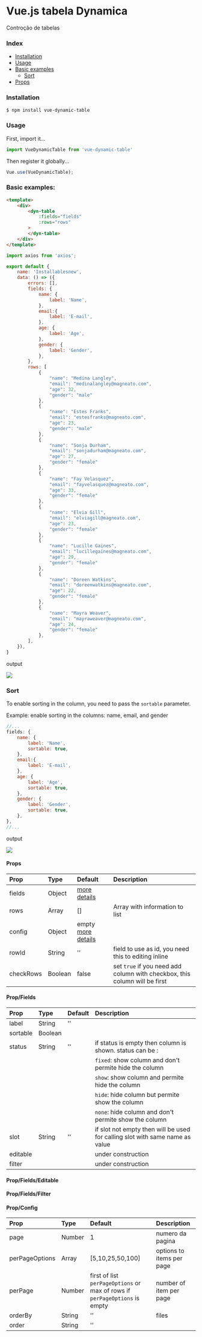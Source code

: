 # Vue.js tabela Dynamica

Controção de tabelas 

### Index
* [Installation](#installation)
* [Usage](#usage)
* [Basic examples](#basic-examples)
    * [Sort](#sort)
* [Props](#props)

### Installation

``` bash
$ npm install vue-dynamic-table
```

### Usage

First, import it...

``` javascript
import VueDynamicTable from 'vue-dynamic-table'
```

Then register it globally...
``` javascript
Vue.use(VueDynamicTable);
```

### Basic examples:
``` html
<template>
    <div>
        <dyn-table 
            :fields="fields"
            :rows="rows"
        >
        </dyn-table>  
    </div>
</template>
```
``` javascript
import axios from 'axios';

export default {
    name: 'Installablesnew',
    data: () => ({
        errors: [],
        fields: {
            name: {
                label: 'Name',
            },
            email:{
                label: 'E-mail',
            },
            age: {
                label: 'Age',
            },
            gender: {
                label: 'Gender',
            },
        },
        rows: [
            {
                "name": "Medina Langley",
                "email": "medinalangley@magneato.com",
                "age": 32,
                "gender": "male"
            },
            {
                "name": "Estes Franks",
                "email": "estesfranks@magneato.com",
                "age": 23,
                "gender": "male"
            },
            {
                "name": "Sonja Durham",
                "email": "sonjadurham@magneato.com",
                "age": 27,
                "gender": "female"
            },
            {
                "name": "Fay Velasquez",
                "email": "fayvelasquez@magneato.com",
                "age": 33,
                "gender": "female"
            },
            {
                "name": "Elvia Gill",
                "email": "elviagill@magneato.com",
                "age": 23,
                "gender": "female"
            },
            {
                "name": "Lucille Gaines",
                "email": "lucillegaines@magneato.com",
                "age": 29,
                "gender": "female"
            },
            {
                "name": "Doreen Watkins",
                "email": "doreenwatkins@magneato.com",
                "age": 22,
                "gender": "female"
            },
            {
                "name": "Mayra Weaver",
                "email": "mayraweaver@magneato.com",
                "age": 24,
                "gender": "female"
            },
        ],
    }),
}
```

output

![](https://raw.githubusercontent.com/mpadinhabrandao/vue-dynamic-table/master/docs/images/img1.png)


### Sort
To enable sorting in the column, you need to pass the `sortable` parameter.

Example: enable sorting in the columns: name, email, and gender

``` javascript
//...
fields: {
    name: {
        label: 'Name',
        sortable: true,  
    },
    email:{
        label: 'E-mail',
    },
    age: {
        label: 'Age',
        sortable: true,  
    },
    gender: {
        label: 'Gender',
        sortable: true,  
    },
},
//...
```
output

![](https://raw.githubusercontent.com/mpadinhabrandao/vue-dynamic-table/master/docs/images/img2.png)

#### Props

| Prop | Type | Default | Description | 
| :--- | :--- | :--- | :--- |
| fields | Object | [more details](#prop-fields) |  |
| rows | Array | [] | Array with information to list |
| config | Object | empty [more details](#prop-config) |  |
| rowId | String | '' | field to use as id, you need this to editing inline |
| checkRows | Boolean | false | set `true` if you need add column with checkbox, this column will be first |


#### Prop/Fields
| Prop | Type | Default | Description | 
| :--- | :--- | :--- | :--- |
| label | String | '' |  |
| sortable | Boolean |  |  |
| status | String | '' | if status is empty then column is shown. status can be : | 
|  |  |  | `fixed`: show column and don't permite hide the column |
|  |  |  | `show`: show column and permite hide the column |
|  |  |  | `hide`: hide column but permite show the column |
|  |  |  | `none`: hide column and don't permite show the column |
| slot | String | '' |  if slot not empty then will be used for calling slot with same name as value |
| editable |  |  | under construction |
| filter |  |  | under construction |

#### Prop/Fields/Editable
#### Prop/Fields/Filter

#### Prop/Config
| Prop | Type | Default | Description | 
| :--- | :--- | :--- | :--- |
| page | Number | 1 | numero da pagina |
| perPageOptions | Array | [5,10,25,50,100] | options to items per page |
| perPage | Number | first of list `perPageOptions` or max of rows if `perPageOptions` is empty | number of item per page |
| orderBy | String | '' | files |
| order | String | '' |  |
